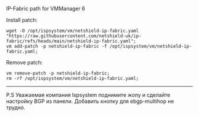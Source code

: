 IP-Fabric path for VMManager 6

Install patch:

```
wget -O /opt/ispsystem/vm/netshield-ip-fabric.yaml "https://raw.githubusercontent.com/netshield-uk/ip-fabric/refs/heads/main/netshield-ip-fabric.yaml";
vm add-patch -p netshield-ip-fabric -f /opt/ispsystem/vm/netshield-ip-fabric.yaml;
```

Remove patch:

```
vm remove-patch -p netshield-ip-fabric;
rm -rf /opt/ispsystem/vm/netshield-ip-fabric.yaml;
```

---------
P.S Уважаемая компания Ispsystem поднимите жопу и сделайте настройку BGP из панели. Добавить кнопку для ebgp-multihop не трудно. 